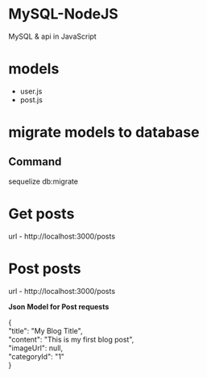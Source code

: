 # MySQL-NodeJS
 MySQL & api in JavaScript

# models
 - user.js
 - post.js

# migrate models to database
## Command
 sequelize db:migrate

# Get posts
 url - http://localhost:3000/posts

# Post posts
  url - http://localhost:3000/posts

**Json Model for Post requests**

{\
    "title": "My Blog Title",\
    "content": "This is my first blog post",\
    "imageUrl": null,\
    "categoryId": "1"\
}